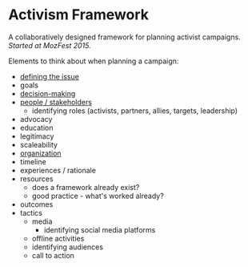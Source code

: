 # Activism Framework

A collaboratively designed framework for planning activist campaigns. _Started at MozFest 2015._

Elements to think about when planning a campaign:
* [defining the issue](issue.md)
* goals
* [decision-making](decision-making.md)
* [people / stakeholders](people.md)
  * identifying roles (activists, partners, allies, targets, leadership)
* advocacy
* education
* legitimacy
* scaleability
* [organization](Organization.md)
* timeline
* experiences / rationale
* resources
  * does a framework already exist?
  * good practice - what's worked already?
* outcomes
* tactics
  * media
    * identifying social media platforms
  * offline activities
  * identifying audiences
  * call to action

